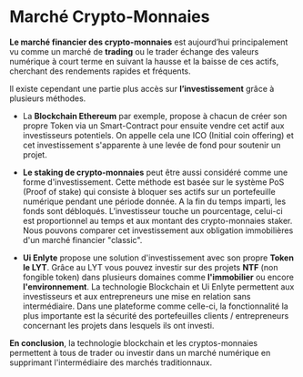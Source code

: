 <!-- @format -->

# Marché Crypto-Monnaies

**Le marché financier des crypto-monnaies** est aujourd’hui principalement vu comme un marché de **trading** ou le trader échange des valeurs numérique à court terme en suivant la hausse et la baisse de ces actifs, cherchant des rendements rapides et fréquents.

Il existe cependant une partie plus accès sur **l’investissement** grâce à plusieurs méthodes.

- La **Blockchain Ethereum** par exemple, propose à chacun de créer son propre Token via un Smart-Contract pour ensuite vendre cet actif aux investisseurs potentiels. On appelle cela une ICO (Initial coin offering) et cet investissement s'apparente à une levée de fond pour soutenir un projet.

- **Le staking de crypto-monnaies** peut être aussi considéré comme une forme d'investissement. Cette méthode est basée sur le système PoS (Proof of stake) qui consiste à bloquer ses actifs sur un portefeuille numérique pendant une période donnée. A la fin du temps imparti, les fonds sont débloqués. L’investisseur touche un pourcentage, celui-ci est proportionnel au temps et aux montant des crypto-monnaies staker. Nous pouvons comparer cet investissement aux obligation immobilières d'un marché financier "classic".

- **Ui Enlyte** propose une solution d'investissement avec son propre **Token le LYT**. Grâce au LYT vous pouvez investir sur des projets **NTF** (non fongible token) dans plusieurs domaines comme **l'immobilier** ou encore **l'environnement**. La technologie Blockchain et Ui Enlyte permettent aux investisseurs et aux entrepreneurs une mise en relation sans intermédiaire. Dans une plateforme comme celle-ci, la fonctionnalité la plus importante est la sécurité des portefeuilles clients / entrepreneurs concernant les projets dans lesquels ils ont investi.

**En conclusion**, la technologie blockchain et les cryptos-monnaies permettent à tous de trader ou investir dans un marché numérique en supprimant l'intermédiaire des marchés traditionnaux.
